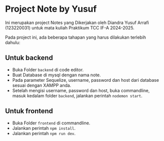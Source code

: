 # Project Note by Yusuf

Ini merupakan project Notes yang Dikerjakan oleh Diandra Yusuf Arrafi (123220031) untuk mata kuliah Praktikum TCC IF-A 2024-2025.

Pada project ini, ada beberapa tahapan yang harus dilakukan terlebih dahulu:

## Untuk backend

- Buka Folder `backend` di code editor.
- Buat Database di mysql dengan nama note.
- Pada parameter Sequelize, username, password dan host dari database sesuai dengan XAMPP anda.
- Setelah mengisi username, password dan host, buka commandline, masuk kedalam folder `backend`, jalankan perintah `nodemon start`.

## Untuk frontend

- Buka Folder `frontend` di commandline.
- Jalankan perintah `npm install`.
- Jalankan perintah `npm run dev`.
